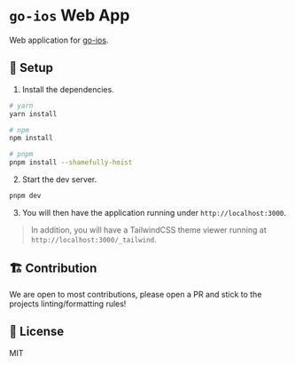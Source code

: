 # `go-ios` Web App

Web application for [go-ios](https://github.com/danielpaulus/go-ios).

## 🚧 Setup

1. Install the dependencies.

```bash
# yarn
yarn install

# npm
npm install

# pnpm
pnpm install --shamefully-hoist
```

2. Start the dev server.

```bash
pnpm dev
```

3. You will then have the application running under `http://localhost:3000`. 

> In addition, you will have a TailwindCSS theme viewer running at `http://localhost:3000/_tailwind`.

## 🏗️ Contribution

We are open to most contributions, please open a PR and stick to the projects linting/formatting rules!

## 📝 License

MIT 
